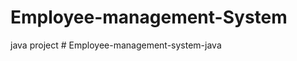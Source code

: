 # Employee-management-System
java project
#   E m p l o y e e - m a n a g e m e n t - s y s t e m - j a v a  
 